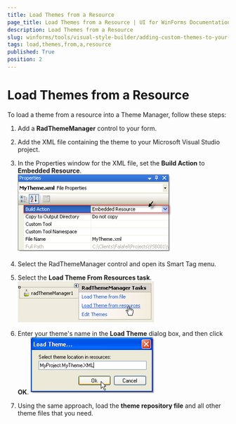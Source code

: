 ```yaml
---
title: Load Themes from a Resource
page_title: Load Themes from a Resource | UI for WinForms Documentation
description: Load Themes from a Resource
slug: winforms/tools/visual-style-builder/adding-custom-themes-to-your-application/load-themes-from-a-resource
tags: load,themes,from,a,resource
published: True
position: 2
---
```


# Load Themes from a Resource



To load a theme from a resource into a Theme Manager, follow these steps:

1. Add a __RadThemeManager__ control to your form.
          

1. Add the XML file containing the theme to your Microsoft Visual Studio project.
          

1. In the Properties window for the XML file, set the __Build Action__ to __Embedded Resource__.
          ![tools-visual-style-builder-adding-custom-themes-to-your-application-load-themes-from-a-resource 001](images/tools-visual-style-builder-adding-custom-themes-to-your-application-load-themes-from-a-resource001.png)

1. Select the RadThemeManager control and open its Smart Tag menu.
          

1. Select the __Load Theme From Resources task__.  
          ![tools-visual-style-builder-adding-custom-themes-to-your-application-load-themes-from-a-resource 002](images/tools-visual-style-builder-adding-custom-themes-to-your-application-load-themes-from-a-resource002.png)

1. Enter your theme's name in the __Load Theme__ dialog box, and then click __OK__.
          ![tools-visual-style-builder-adding-custom-themes-to-your-application-load-themes-from-a-resource 003](images/tools-visual-style-builder-adding-custom-themes-to-your-application-load-themes-from-a-resource003.png)

1. Using the same approach, load the  __theme repository file__ and all other theme files that you need.
          

## 

## 


